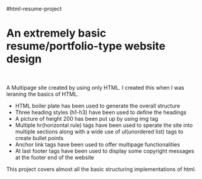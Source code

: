 #html-resume-project
<h1><b>An extremely basic resume/portfolio-type website design</b></h1>
<br>
<p>A Multipage site created by using only HTML. I created this when I was leraning the basics of HTML.</p>
<ul>
  <li>HTML boiler plate has been used to generate the overall structure</li>
  <li>Three heading styles (h1-h3) have been used to define the headings</li>
  <li>A picture of height 200 has been put up by using img tag</li>
  <li>Multiple hr(horizontal rule) tags have been used to sperate the site into multiple sections along with a wide use of ul(unordered list) tags to create bullet points</li>
  <li>Anchor link tags have been used to offer multipage functionalities</li>
  <li>At last footer tags have been used to display some copyright messages at the footer end of the website</li>
</ul>
<p>This project covers almost all the basic structuring implementations of html.</p>
